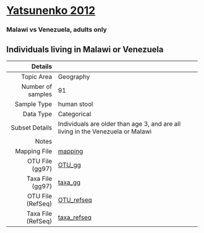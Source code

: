 # [Yatsunenko 2012]( ../docs/yatsunenko.html )

### Malawi vs Venezuela, adults only
## Individuals living in Malawi or Venezuela

| Details        |             |
| -----------------------: |-------------|
| Topic Area | Geography
| Number of samples | 91
| Sample Type | human stool
| Data Type | Categorical
| Subset Details | Individuals are older than age 3, and are all living in the Venezuela or Malawi
| Notes | 
| Mapping File | [mapping]( ../datasets/yatsunenko/mapping-malawi-venezuela.txt)
| OTU File (gg97) | [OTU_gg]( ../datasets/yatsunenko/gg/otutable.txt)
| Taxa File (gg97) | [taxa_gg]( ../datasets/yatsunenko/gg/taxatable.txt)
| OTU File (RefSeq) | [OTU_refseq]( ../datasets/yatsunenko/refseq/otutable.txt)
| Taxa File (RefSeq) | [taxa_refseq]( ../datasets/yatsunenko/refseq/taxatable.txt)